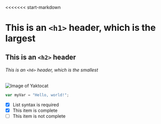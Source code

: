 <<<<<<< start-markdown
# This is an `<h1>` header, which is the largest

## This is an `<h2>` header

###### This is an `<h6>` header, which is the smallest

![Image of Yaktocat](https://octodex.github.com/images/yaktocat.png)

``` javascript
var myVar = "Hello, world!";
```
- [x] List syntax is required
- [x] This item is complete
- [ ] This item is not complete
